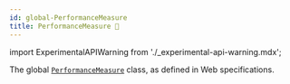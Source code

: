 ```yaml
---
id: global-PerformanceMeasure
title: PerformanceMeasure 🧪
---
```


import ExperimentalAPIWarning from './\_experimental-api-warning.mdx';

<ExperimentalAPIWarning />

The global [`PerformanceMeasure`](https://developer.mozilla.org/en-US/docs/Web/API/PerformanceMeasure) class, as defined in Web specifications.

